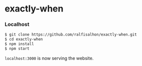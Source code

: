 # exactly-when

### Localhost

```sh
$ git clone https://github.com/ralfisalhon/exactly-when.git
$ cd exactly-when
$ npm install
$ npm start
```

`localhost:3000` is now serving the website.
